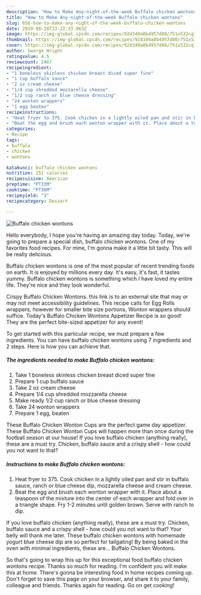 ```yaml
---
description: "How to Make Any-night-of-the-week Buffalo chicken wontons"
title: "How to Make Any-night-of-the-week Buffalo chicken wontons"
slug: 656-how-to-make-any-night-of-the-week-buffalo-chicken-wontons
date: 2020-08-28T23:22:33.063Z
image: https://img-global.cpcdn.com/recipes/92d349a8b4957d80/751x532cq70/buffalo-chicken-wontons-recipe-main-photo.jpg
thumbnail: https://img-global.cpcdn.com/recipes/92d349a8b4957d80/751x532cq70/buffalo-chicken-wontons-recipe-main-photo.jpg
cover: https://img-global.cpcdn.com/recipes/92d349a8b4957d80/751x532cq70/buffalo-chicken-wontons-recipe-main-photo.jpg
author: George Wright
ratingvalue: 4.5
reviewcount: 2467
recipeingredient:
- "1 boneless skinless chicken breast diced super fine"
- "1 cup buffalo sauce"
- "2 oz cream cheese"
- "1/4 cup shredded mozzarella cheese"
- "1/2 cup ranch or blue cheese dressing"
- "24 wonton wrappers"
- "1 egg beaten"
recipeinstructions:
- "Heat fryer to 375. Cook chicken in a lightly oiled pan and stir in buffalo sauce, ranch or blue cheese dip, mozzarella cheese and cream cheese."
- "Beat the egg and brush each wonton wrapper with it. Place about a teaspoon of the mixture into the center of each wrapper and fold over in a triangle shape. Fry 1-2 minutes until golden brown. Serve with ranch to dip."
categories:
- Recipe
tags:
- buffalo
- chicken
- wontons

katakunci: buffalo chicken wontons 
nutrition: 251 calories
recipecuisine: American
preptime: "PT33M"
cooktime: "PT36M"
recipeyield: "3"
recipecategory: Dessert

---
```



![Buffalo chicken wontons](https://img-global.cpcdn.com/recipes/92d349a8b4957d80/751x532cq70/buffalo-chicken-wontons-recipe-main-photo.jpg)

Hello everybody, I hope you're having an amazing day today. Today, we're going to prepare a special dish, buffalo chicken wontons. One of my favorites food recipes. For mine, I'm gonna make it a little bit tasty. This will be really delicious.

Buffalo chicken wontons is one of the most popular of recent trending foods on earth. It is enjoyed by millions every day. It's easy, it's fast, it tastes yummy. Buffalo chicken wontons is something which I have loved my entire life. They're nice and they look wonderful.

Crispy Buffalo Chicken Wontons. this link is to an external site that may or may not meet accessibility guidelines. This recipe calls for Egg Rolls wrappers, however for smaller bite size portions, Wonton wrappers should suffice. Today&#39;s Buffalo Chicken Wontons Appetizer Recipe is so good! They are the perfect bite-sized appetizer for any event!


To get started with this particular recipe, we must prepare a few ingredients. You can have buffalo chicken wontons using 7 ingredients and 2 steps. Here is how you can achieve that.

<!--inarticleads1-->

##### The ingredients needed to make Buffalo chicken wontons:

1. Take 1 boneless skinless chicken breast diced super fine
1. Prepare 1 cup buffalo sauce
1. Take 2 oz cream cheese
1. Prepare 1/4 cup shredded mozzarella cheese
1. Make ready 1/2 cup ranch or blue cheese dressing
1. Take 24 wonton wrappers
1. Prepare 1 egg, beaten


These Buffalo Chicken Wonton Cups are the perfect game day appetizer. These Buffalo Chicken Wonton Cups will happen more than once during the football season at our house! If you love buffalo chicken (anything really), these are a must try. Chicken, buffalo sauce and a crispy shell - how could you not want to that? 

<!--inarticleads2-->

##### Instructions to make Buffalo chicken wontons:

1. Heat fryer to 375. Cook chicken in a lightly oiled pan and stir in buffalo sauce, ranch or blue cheese dip, mozzarella cheese and cream cheese.
1. Beat the egg and brush each wonton wrapper with it. Place about a teaspoon of the mixture into the center of each wrapper and fold over in a triangle shape. Fry 1-2 minutes until golden brown. Serve with ranch to dip.


If you love buffalo chicken (anything really), these are a must try. Chicken, buffalo sauce and a crispy shell - how could you not want to that? Your belly will thank me later. These buffalo chicken wontons with homemade yogurt blue cheese dip are so perfect for tailgating! By being baked in the oven with minimal ingredients, these are… Buffalo Chicken Wontons. 

So that's going to wrap this up for this exceptional food buffalo chicken wontons recipe. Thanks so much for reading. I'm confident you will make this at home. There's gonna be interesting food in home recipes coming up. Don't forget to save this page on your browser, and share it to your family, colleague and friends. Thanks again for reading. Go on get cooking!
